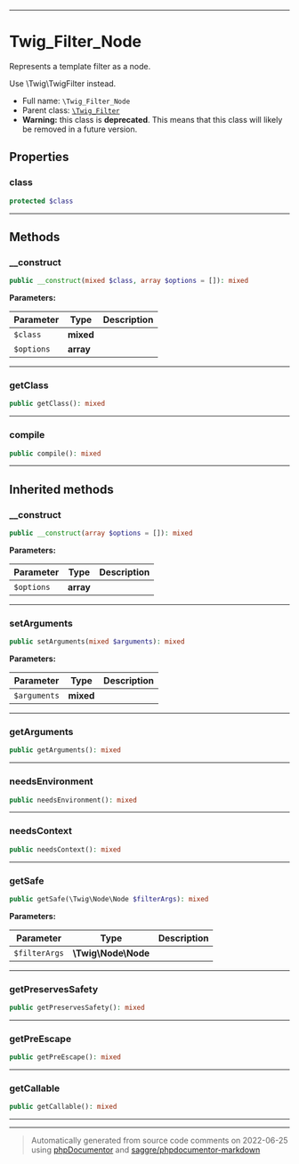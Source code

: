 ***

# Twig_Filter_Node

Represents a template filter as a node.

Use \Twig\TwigFilter instead.

* Full name: `\Twig_Filter_Node`
* Parent class: [`\Twig_Filter`](./Twig_Filter.md)
* **Warning:** this class is **deprecated**. This means that this class will likely be removed in a future version.



## Properties


### class



```php
protected $class
```






***

## Methods


### __construct



```php
public __construct(mixed $class, array $options = []): mixed
```








**Parameters:**

| Parameter | Type | Description |
|-----------|------|-------------|
| `$class` | **mixed** |  |
| `$options` | **array** |  |




***

### getClass



```php
public getClass(): mixed
```











***

### compile



```php
public compile(): mixed
```











***


## Inherited methods


### __construct



```php
public __construct(array $options = []): mixed
```








**Parameters:**

| Parameter | Type | Description |
|-----------|------|-------------|
| `$options` | **array** |  |




***

### setArguments



```php
public setArguments(mixed $arguments): mixed
```








**Parameters:**

| Parameter | Type | Description |
|-----------|------|-------------|
| `$arguments` | **mixed** |  |




***

### getArguments



```php
public getArguments(): mixed
```











***

### needsEnvironment



```php
public needsEnvironment(): mixed
```











***

### needsContext



```php
public needsContext(): mixed
```











***

### getSafe



```php
public getSafe(\Twig\Node\Node $filterArgs): mixed
```








**Parameters:**

| Parameter | Type | Description |
|-----------|------|-------------|
| `$filterArgs` | **\Twig\Node\Node** |  |




***

### getPreservesSafety



```php
public getPreservesSafety(): mixed
```











***

### getPreEscape



```php
public getPreEscape(): mixed
```











***

### getCallable



```php
public getCallable(): mixed
```











***


***
> Automatically generated from source code comments on 2022-06-25 using [phpDocumentor](http://www.phpdoc.org/) and [saggre/phpdocumentor-markdown](https://github.com/Saggre/phpDocumentor-markdown)
